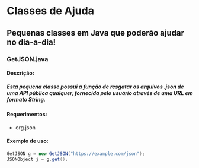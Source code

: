 # Classes de Ajuda
## Pequenas classes em Java que poderão ajudar no dia-a-dia!

### GetJSON.java
#### Descrição:

##### Esta pequena classe possui a função de resgatar os arquivos .json de uma API pública qualquer, fornecida pelo usuário através de uma URL em formato String.

#### Requerimentos:
 - org.json

#### Exemplo de uso:

```Java
GetJSON g = new GetJSON("https://example.com/json");
JSONObject j = g.get();
```

